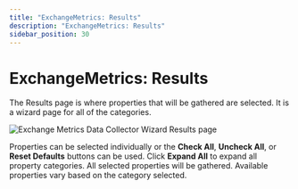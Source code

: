 ```yaml
---
title: "ExchangeMetrics: Results"
description: "ExchangeMetrics: Results"
sidebar_position: 30
---
```


# ExchangeMetrics: Results

The Results page is where properties that will be gathered are selected. It is a wizard page for all
of the categories.

![Exchange Metrics Data Collector Wizard Results page](/images/accessanalyzer/11.6/admin/datacollector/exchangemetrics/results.webp)

Properties can be selected individually or the **Check All**, **Uncheck All**, or **Reset Defaults**
buttons can be used. Click **Expand All** to expand all property categories. All selected properties
will be gathered. Available properties vary based on the category selected.
